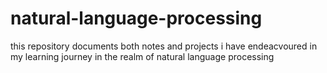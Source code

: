 # natural-language-processing
this repository documents both notes and projects i have endeacvoured in my learning journey in the realm of natural language processing
